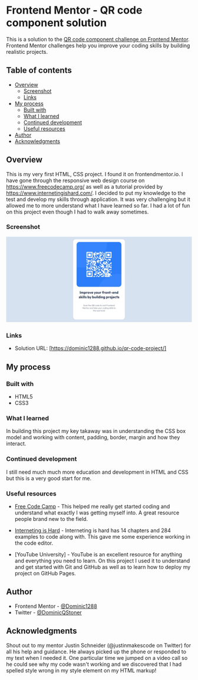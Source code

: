 # Frontend Mentor - QR code component solution

This is a solution to the [QR code component challenge on Frontend Mentor](https://www.frontendmentor.io/challenges/qr-code-component-iux_sIO_H). Frontend Mentor challenges help you improve your coding skills by building realistic projects.

## Table of contents

- [Overview](#overview)
  - [Screenshot](#screenshot)
  - [Links](#links)
- [My process](#my-process)
  - [Built with](#built-with)
  - [What I learned](#what-i-learned)
  - [Continued development](#continued-development)
  - [Useful resources](#useful-resources)
- [Author](#author)
- [Acknowledgments](#acknowledgments)

## Overview

This is my very first HTML, CSS project. I found it on frontendmentor.io. I have gone through the responsive web design course on https://www.freecodecamp.org/ as well as a tutorial provided by https://www.internetingishard.com/. I decided to put my knowledge to the test and develop my skills through application. It was very challenging but it allowed me to more understand what I have learned so far. I had a lot of fun on this project even though I had to walk away sometimes.

### Screenshot

![ScreenShot](screenshot.jpg)

### Links

- Solution URL: [https://dominic1288.github.io/qr-code-project/]
## My process

### Built with

- HTML5
- CSS3

### What I learned

In building this project my key takaway was in understanding the CSS box model and working with content, padding, border, margin and how they interact.


### Continued development

I still need much much more education and development in HTML and CSS but this is a very good start for me.

### Useful resources

- [Free Code Camp](https://www.freecodecamp.org/) - This helped me really get started coding and understand what exactly I was getting myself into. A great resource people brand new to the field.

- [Interneting is Hard](https://www.internetingishard.com/) - Interneting is hard has 14 chapters and 284 examples to code along with. This gave me some experience working in the code editor.

- [YouTube University] - YouTube is an excellent resource for anything and everything you need to learn. On this project I used it to understand and get started with Git and GitHub as well as to learn how to deploy my project on GitHub Pages.

## Author

- Frontend Mentor - [@Dominic1288](https://www.frontendmentor.io/profile/Dominic1288)
- Twitter - [@DominicQStoner](https://twitter.com/DominicQStoner)

## Acknowledgments

Shout out to my mentor Justin Schneider (@justinmakescode on Twitter) for all his help and guidance. He always picked up the phone or responded to my text when I needed it. One particular time we jumped on a video call so he could see why my code wasn't working and we discovered that I had spelled style wrong in my style element on my HTML markup!